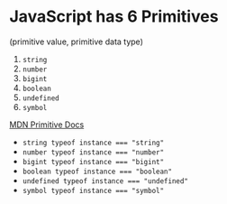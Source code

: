 # JavaScript has 6 Primitives

(primitive value, primitive data type)

1. `string`
2. `number`
3. `bigint`
4. `boolean`
5. `undefined`
6. `symbol`

[MDN Primitive Docs](https://developer.mozilla.org/en-US/docs/Glossary/Primitive)

- `string typeof instance === "string"`
- `number typeof instance === "number"`
- `bigint typeof instance === "bigint"`
- `boolean typeof instance === "boolean"`
- `undefined typeof instance === "undefined"`
- `symbol typeof instance === "symbol"`
